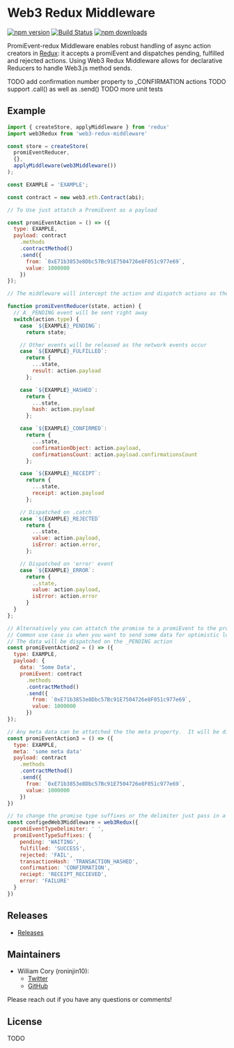 # Web3 Redux Middleware

[![npm version]()]() [![Build Status]()]() [![npm downloads]()]()

PromiEvent-redux Middleware enables robust handling of async action creators in [Redux](http://redux.js.org): it accepts a promiEvent and dispatches pending, fulfilled and rejected actions.
Using Web3 Redux Middleware allows for declarative Reducers to handle Web3.js method sends.

TODO add confirmation number property to _CONFIRMATION actions
TODO support .call() as well as .send()
TODO more unit tests

## Example
```js
import { createStore, applyMiddleware } from 'redux'
import web3Redux from 'web3-redux-middleware'

const store = createStore(
  promiEventReducer,
  {},
  applyMiddleware(web3Middleware())
);

const EXAMPLE = 'EXAMPLE';

const contract = new web3.eth.Contract(abi);

// To Use just attatch a PromiEvent as a payload

const promiEventAction = () => ({
  type: EXAMPLE,
  payload: contract
    .methods
    .contractMethod()
    .send({
      from: `0xE71b3853e8Dbc57Bc91E7504726e8F051c977e69`,
      value: 1000000
    })
});

// The middleware will intercept the action and dispatch actions as the network events occur

function promiEventReducer(state, action) {
  // A _PENDING event will be sent right away
  switch(action.type) {
    case `${EXAMPLE}_PENDING`:
      return state;

    // Other events will be released as the network events occur
    case `${EXAMPLE}_FULFILLED`:
      return {
        ...state,
        result: action.payload
      };

    case `${EXAMPLE}_HASHED`:
      return {
        ...state,
        hash: action.payload
      };

    case `${EXAMPLE}_CONFIRMED`:
      return {
        ...state,
        confirmationObject: action.payload,
        confirmationsCount: action.payload.confirmationsCount
      };

    case `${EXAMPLE}_RECEIPT`:
      return {
        ...state,
        receipt: action.payload
      };

    // Dispatched on .catch
    case `${EXAMPLE}_REJECTED`
      return {
        ...state,
        value: action.payload,
        isError: action.error,
      };

    // Dispatched on 'error' event
    case `${EXAMPLE}_ERROR`:
      return {
        ..state,
        value: action.payload,
        isError: action.error
      }
  }
};

// Alternatively you can attatch the promise to a promiEvent to the promiEvent property
// Common use case is when you want to send some data for optimistic loading
// The data will be dispatched on the _PENDING action
const promiEventAction2 = () => ({
  type: EXAMPLE,
  payload: {
    data: 'Some Data',
    promiEvent: contract
      .methods
      .contractMethod()
      .send({
        from: `0xE71b3853e8Dbc57Bc91E7504726e8F051c977e69`,
        value: 1000000
      })
});

// Any meta data can be attatched the the meta property.  It will be dispatched on every event
const promiEventAction3 = () => ({
  type: EXAMPLE,
  meta: 'some meta data'
  payload: contract
    .methods
    .contractMethod()
    .send({
      from: `0xE71b3853e8Dbc57Bc91E7504726e8F051c977e69`,
      value: 1000000
    })
})

// to change the promise type suffixes or the delimiter just pass in a config object
const configedWeb3Middleware = web3Redux({
  promiEventTypeDelimiter: ' ',
  promiEventTypeSuffixes: {
    pending: 'WAITING',
    fulfilled: 'SUCCESS',
    rejected: 'FAIL',
    transactionHash: 'TRANSACTION_HASHED',
    confirmation: 'CONFIRMATION',
    reciept: 'RECEIPT_RECIEVED',
    error: 'FAILURE'
  }
})

```

## Releases

- [Releases](TODO)

## Maintainers

- William Cory (roninjin10):
  - [Twitter](https://twitter.com/roninjin10)
  - [GitHub](https://github.com/roninjin10)

Please reach out if you have any questions or comments!

## License

TODO